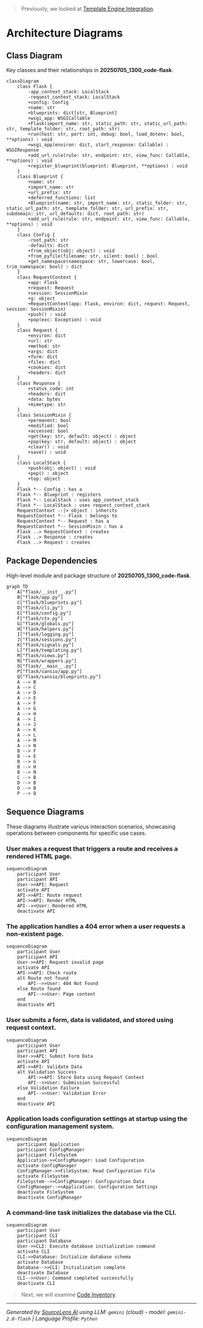 > Previously, we looked at [Template Engine Integration](10_template-engine-integration.md).

# Architecture Diagrams
## Class Diagram
Key classes and their relationships in **20250705_1300_code-flask**.
```mermaid
classDiagram
    class Flask {
        -app_context_stack: LocalStack
        -request_context_stack: LocalStack
        +config: Config
        +name: str
        +blueprints: dict[str, Blueprint]
        +wsgi_app: WSGICallable
        +Flask(import_name: str, static_path: str, static_url_path: str, template_folder: str, root_path: str)
        +run(host: str, port: int, debug: bool, load_dotenv: bool, **options) : void
        +wsgi_app(environ: dict, start_response: Callable) : WSGIResponse
        +add_url_rule(rule: str, endpoint: str, view_func: Callable, **options) : void
        +register_blueprint(blueprint: Blueprint, **options) : void
    }
    class Blueprint {
        +name: str
        +import_name: str
        +url_prefix: str
        +deferred_functions: list
        +Blueprint(name: str, import_name: str, static_folder: str, static_url_path: str, template_folder: str, url_prefix: str, subdomain: str, url_defaults: dict, root_path: str)
        +add_url_rule(rule: str, endpoint: str, view_func: Callable, **options) : void
    }
    class Config {
        -root_path: str
        -defaults: dict
        +from_object(obj: object) : void
        +from_pyfile(filename: str, silent: bool) : bool
        +get_namespace(namespace: str, lowercase: bool, trim_namespace: bool) : dict
    }
    class RequestContext {
        +app: Flask
        +request: Request
        +session: SessionMixin
        +g: object
        +RequestContext(app: Flask, environ: dict, request: Request, session: SessionMixin)
        +push() : void
        +pop(exc: Exception) : void
    }
    class Request {
        +environ: dict
        +url: str
        +method: str
        +args: dict
        +form: dict
        +files: dict
        +cookies: dict
        +headers: dict
    }
    class Response {
        +status_code: int
        +headers: dict
        +data: bytes
        +mimetype: str
    }
    class SessionMixin {
        +permanent: bool
        +modified: bool
        +accessed: bool
        +get(key: str, default: object) : object
        +pop(key: str, default: object) : object
        +clear() : void
        +save() : void
    }
    class LocalStack {
        +push(obj: object) : void
        +pop() : object
        +top: object
    }
    Flask *-- Config : has a
    Flask *-- Blueprint : registers
    Flask *-- LocalStack : uses app_context_stack
    Flask *-- LocalStack : uses request_context_stack
    RequestContext --|> object : inherits
    RequestContext *-- Flask : belongs to
    RequestContext *-- Request : has a
    RequestContext *-- SessionMixin : has a
    Flask ..> RequestContext : creates
    Flask ..> Response : creates
    Flask ..> Request : creates
```
## Package Dependencies
High-level module and package structure of **20250705_1300_code-flask**.
```mermaid
graph TD
    A["flask/__init__.py"]
    B["flask/app.py"]
    C["flask/blueprints.py"]
    D["flask/cli.py"]
    E["flask/config.py"]
    F["flask/ctx.py"]
    G["flask/globals.py"]
    H["flask/helpers.py"]
    I["flask/logging.py"]
    J["flask/sessions.py"]
    K["flask/signals.py"]
    L["flask/templating.py"]
    M["flask/views.py"]
    N["flask/wrappers.py"]
    O["flask/__main__.py"]
    P["flask/sansio/app.py"]
    Q["flask/sansio/blueprints.py"]
    A --> B
    A --> C
    A --> D
    A --> E
    A --> F
    A --> G
    A --> H
    A --> I
    A --> J
    A --> K
    A --> L
    A --> M
    A --> N
    B --> F
    B --> E
    B --> G
    B --> H
    B --> N
    C --> B
    D --> B
    O --> B
    P --> Q
```
## Sequence Diagrams
These diagrams illustrate various interaction scenarios, showcasing operations between components for specific use cases.
### User makes a request that triggers a route and receives a rendered HTML page.
```mermaid
sequenceDiagram
    participant User
    participant API
    User->>API: Request
    activate API
    API->>API: Route request
    API->>API: Render HTML
    API-->>User: Rendered HTML
    deactivate API
```
### The application handles a 404 error when a user requests a non-existent page.
```mermaid
sequenceDiagram
    participant User
    participant API
    User->>API: Request invalid page
    activate API
    API->>API: Check route
    alt Route not found
        API-->>User: 404 Not Found
    else Route found
        API-->>User: Page content
    end
    deactivate API
```
### User submits a form, data is validated, and stored using request context.
```mermaid
sequenceDiagram
    participant User
    participant API
    User->>API: Submit Form Data
    activate API
    API->>API: Validate Data
    alt Validation Success
        API->>API: Store Data using Request Context
        API-->>User: Submission Successful
    else Validation Failure
        API-->>User: Validation Error
    end
    deactivate API
```
### Application loads configuration settings at startup using the configuration management system.
```mermaid
sequenceDiagram
    participant Application
    participant ConfigManager
    participant FileSystem
    Application->>ConfigManager: Load Configuration
    activate ConfigManager
    ConfigManager->>FileSystem: Read Configuration File
    activate FileSystem
    FileSystem-->>ConfigManager: Configuration Data
    ConfigManager-->>Application: Configuration Settings
    deactivate FileSystem
    deactivate ConfigManager
```
### A command-line task initializes the database via the CLI.
```mermaid
sequenceDiagram
    participant User
    participant CLI
    participant Database
    User->>CLI: Execute database initialization command
    activate CLI
    CLI->>Database: Initialize database schema
    activate Database
    Database-->>CLI: Initialization complete
    deactivate Database
    CLI-->>User: Command completed successfully
    deactivate CLI
```

> Next, we will examine [Code Inventory](12_code_inventory.md).


---

*Generated by [SourceLens AI](https://github.com/openXFlow/sourceLensAI) using LLM: `gemini` (cloud) - model: `gemini-2.0-flash` | Language Profile: `Python`*